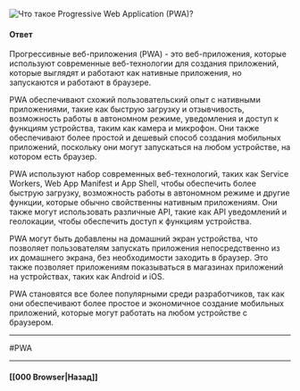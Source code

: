![Что такое Progressive Web Application (PWA)?](https://youtu.be/XtQPrt8G0n8?t=76)

#### Ответ

Прогрессивные веб-приложения (PWA) - это веб-приложения, которые используют современные веб-технологии для создания приложений, которые выглядят и работают как нативные приложения, но запускаются и работают в браузере.

PWA обеспечивают схожий пользовательский опыт с нативными приложениями, такие как быструю загрузку и отзывчивость, возможность работы в автономном режиме, уведомления и доступ к функциям устройства, таким как камера и микрофон. Они также обеспечивают более простой и дешевый способ создания мобильных приложений, поскольку они могут запускаться на любом устройстве, на котором есть браузер.

PWA используют набор современных веб-технологий, таких как Service Workers, Web App Manifest и App Shell, чтобы обеспечить более быструю загрузку, возможность работы в автономном режиме и другие функции, которые обычно свойственны нативным приложениям. Они также могут использовать различные API, такие как API уведомлений и геолокации, чтобы обеспечить доступ к функциям устройства.

PWA могут быть добавлены на домашний экран устройства, что позволяет пользователям запускать приложения непосредственно из их домашнего экрана, без необходимости заходить в браузер. Это также позволяет приложениям показываться в магазинах приложений на устройствах, таких как Android и iOS.

PWA становятся все более популярными среди разработчиков, так как они обеспечивают более простое и экономичное создание мобильных приложений, которые могут работать на любом устройстве с браузером.

___
#PWA 

___

#### [[000 Browser|Назад]]
